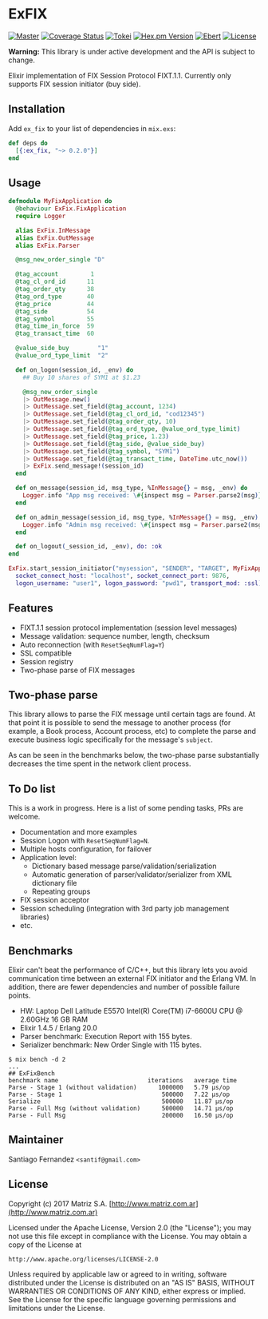 # ExFIX

[![Master](https://travis-ci.org/santif/ex_fix.svg?branch=master)](https://travis-ci.org/santif/ex_fix)
[![Coverage Status](https://coveralls.io/repos/github/santif/ex_fix/badge.svg?branch=master)](https://coveralls.io/github/santif/ex_fix?branch=master)
[![Tokei](https://tokei.rs/b1/github/santif/ex_fix?category=code)](https://tokei.rs/b1/github/santif/ex_fix?category=code)
[![Hex.pm Version](http://img.shields.io/hexpm/v/ex_fix.svg?style=flat)](https://hex.pm/packages/ex_fix)
[![Ebert](https://ebertapp.io/github/santif/ex_fix.svg)](https://ebertapp.io/github/santif/ex_fix)
[![License](https://img.shields.io/badge/License-Apache%202.0-blue.svg)](https://opensource.org/licenses/Apache-2.0)

**Warning:** This library is under active development and the API is subject to change.

Elixir implementation of FIX Session Protocol FIXT.1.1.
Currently only supports FIX session initiator (buy side).

## Installation

Add `ex_fix` to your list of dependencies in `mix.exs`:

```elixir
def deps do
  [{:ex_fix, "~> 0.2.0"}]
end
```

## Usage

```elixir
defmodule MyFixApplication do
  @behaviour ExFix.FixApplication
  require Logger

  alias ExFix.InMessage
  alias ExFix.OutMessage
  alias ExFix.Parser

  @msg_new_order_single "D"

  @tag_account         1
  @tag_cl_ord_id      11
  @tag_order_qty      38
  @tag_ord_type       40
  @tag_price          44
  @tag_side           54
  @tag_symbol         55
  @tag_time_in_force  59
  @tag_transact_time  60

  @value_side_buy        "1"
  @value_ord_type_limit  "2"

  def on_logon(session_id, _env) do
    ## Buy 10 shares of SYM1 at $1.23

    @msg_new_order_single
    |> OutMessage.new()
    |> OutMessage.set_field(@tag_account, 1234)
    |> OutMessage.set_field(@tag_cl_ord_id, "cod12345")
    |> OutMessage.set_field(@tag_order_qty, 10)
    |> OutMessage.set_field(@tag_ord_type, @value_ord_type_limit)
    |> OutMessage.set_field(@tag_price, 1.23)
    |> OutMessage.set_field(@tag_side, @value_side_buy)
    |> OutMessage.set_field(@tag_symbol, "SYM1")
    |> OutMessage.set_field(@tag_transact_time, DateTime.utc_now())
    |> ExFix.send_message!(session_id)
  end

  def on_message(session_id, msg_type, %InMessage{} = msg, _env) do
    Logger.info "App msg received: \#{inspect msg = Parser.parse2(msg)}"
  end

  def on_admin_message(session_id, msg_type, %InMessage{} = msg, _env) do
    Logger.info "Admin msg received: \#{inspect msg = Parser.parse2(msg)}"
  end

  def on_logout(_session_id, _env), do: :ok
end

ExFix.start_session_initiator("mysession", "SENDER", "TARGET", MyFixApplication,
  socket_connect_host: "localhost", socket_connect_port: 9876,
  logon_username: "user1", logon_password: "pwd1", transport_mod: :ssl)
```

## Features

- FIXT.1.1 session protocol implementation (session level messages)
- Message validation: sequence number, length, checksum
- Auto reconnection (with `ResetSeqNumFlag=Y`)
- SSL compatible
- Session registry
- Two-phase parse of FIX messages


## Two-phase parse

This library allows to parse the FIX message until certain tags are found. At that
point it is possible to send the message to another process (for example, a Book process,
Account process, etc) to complete the parse and execute business logic specifically for
the message's `subject`.

As can be seen in the benchmarks below, the two-phase parse substantially decreases
the time spent in the network client process.

## To Do list

This is a work in progress. Here is a list of some pending tasks, PRs are welcome.

- Documentation and more examples
- Session Logon with `ResetSeqNumFlag=N`.
- Multiple hosts configuration, for failover
- Application level:
  - Dictionary based message parse/validation/serialization
  - Automatic generation of parser/validator/serializer from XML dictionary file
  - Repeating groups
- FIX session acceptor
- Session scheduling (integration with 3rd party job management libraries)
- etc.

## Benchmarks

Elixir can't beat the performance of C/C++, but this library lets you avoid
communication time between an external FIX initiator and the Erlang VM.
In addition, there are fewer dependencies and number of possible failure points.

- HW: Laptop Dell Latitude E5570 Intel(R) Core(TM) i7-6600U CPU @ 2.60GHz 16 GB RAM
- Elixir 1.4.5 / Erlang 20.0
- Parser benchmark: Execution Report with 155 bytes.
- Serializer benchmark: New Order Single with 115 bytes.

```
$ mix bench -d 2
...
## ExFixBench
benchmark name                         iterations   average time
Parse - Stage 1 (without validation)      1000000   5.79 µs/op
Parse - Stage 1                            500000   7.22 µs/op
Serialize                                  500000   11.87 µs/op
Parse - Full Msg (without validation)      500000   14.71 µs/op
Parse - Full Msg                           200000   16.50 µs/op
```

## Maintainer

Santiago Fernandez `<santif@gmail.com>`

## License

Copyright (c) 2017 Matriz S.A.
[http://www.matriz.com.ar](http://www.matriz.com.ar)

Licensed under the Apache License, Version 2.0 (the "License");
you may not use this file except in compliance with the License.
You may obtain a copy of the License at

    http://www.apache.org/licenses/LICENSE-2.0

Unless required by applicable law or agreed to in writing, software
distributed under the License is distributed on an "AS IS" BASIS,
WITHOUT WARRANTIES OR CONDITIONS OF ANY KIND, either express or implied.
See the License for the specific language governing permissions and
limitations under the License.
